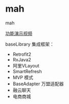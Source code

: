# mah
mah

[功能演示视频](http://file.jplayer.top/screencapture-1517453739627.mp4)



baseLibrary 集成框架：
- Retrofit2
- RxJava2
- 阿里VLayout
- SmartRefresh
- MVP 模式
- BaseAdapter 万盟适配器
- 融云聊天
- 电商商城
